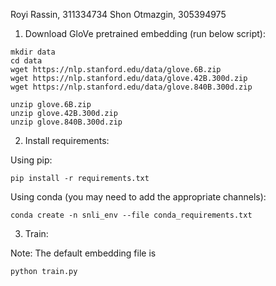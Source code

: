 Royi Rassin, 311334734
Shon Otmazgin, 305394975

1. Download GloVe pretrained embedding (run below script):
```
mkdir data
cd data
wget https://nlp.stanford.edu/data/glove.6B.zip
wget https://nlp.stanford.edu/data/glove.42B.300d.zip
wget https://nlp.stanford.edu/data/glove.840B.300d.zip

unzip glove.6B.zip
unzip glove.42B.300d.zip
unzip glove.840B.300d.zip
```

2. Install requirements:

Using pip:
```
pip install -r requirements.txt
```

Using conda (you may need to add the appropriate channels):
```
conda create -n snli_env --file conda_requirements.txt
```

3. Train:

Note: The default embedding file is 
```
python train.py
```
